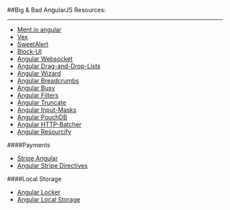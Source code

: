 ##Big & Bad AngularJS Resources:

<hr />

* [Ment.io angular](https://github.com/jeff-collins/ment.io)
* [Vex](https://github.com/hubspot/vex)
* [SweetAlert](http://tristanedwards.me/sweetalert)
* [Block-UI](https://github.com/McNull/angular-block-ui)
* [Angular Websocket](https://github.com/gdi2290/angular-websocket)
* [Angular Drag-and-Drop-Lists](https://github.com/marceljuenemann/angular-drag-and-drop-lists)
* [Angular Wizard](https://github.com/mgonto/angular-wizard)
* [Angular Breadcrumbs](https://github.com/ncuillery/angular-breadcrumb)
* [Angular Busy](https://github.com/cgross/angular-busy)
* [Angular Filters](https://github.com/a8m/angular-filter)
* [Angular Truncate](https://github.com/sparkalow/angular-truncate)
* [Angular Input-Masks](https://github.com/assisrafael/angular-input-masks)
* [Angular PouchDB](https://github.com/angular-pouchdb/angular-pouchdb)
* [Angular HTTP-Batcher](https://github.com/jonsamwell/angular-http-batcher)
* [Angular Resourcify](https://github.com/erikdonohoo/resourcify)

####Payments
* [Stripe Angular](https://github.com/laurihy/angular-payments)
* [Angular Stripe Directives](https://github.com/gtramontina/stripe-angular)

####Local Storage
* [Angular Locker](https://github.com/tymondesigns/angular-locker)
* [Angular Local Storage](https://github.com/agrublev/angularLocalStorage)